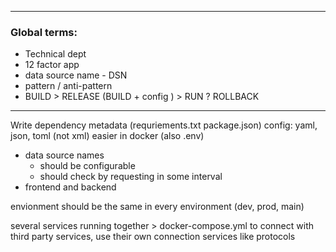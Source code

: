 
--- 
### Global terms:
- Technical dept
- 12 factor app
- data source name - DSN
- pattern / anti-pattern
- BUILD > RELEASE (BUILD + config ) > RUN ? ROLLBACK 
---

Write dependency metadata (requriements.txt package.json)
config: yaml, json, toml (not xml) easier in docker (also .env) 
- data source names
	- should be configurable
	- should check by requesting in some interval
- frontend and backend

envionment should be the same in every environment (dev, prod, main)


several services running together > docker-compose.yml
to connect with third party services, use their own connection services like protocols





